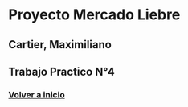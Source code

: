 # Proyecto Mercado Liebre

## Cartier, Maximiliano

## Trabajo Practico N°4

### [Volver a inicio](https://github.com/MaxiCartier/MercadoLiebre)

